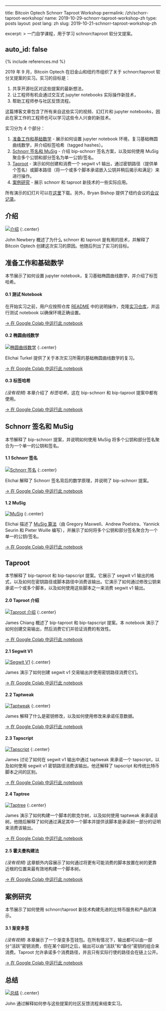 ---
title: Bitcoin Optech Schnorr Taproot Workshop
permalink: /zh/schorr-taproot-workshop/
name: 2019-10-29-schnorr-taproot-workshop-zh
type: posts
layout: post
lang: zh
slug: 2019-10-21-schnorr-taproot-workshop-zh

excerpt: >
  一门自学课程，用于学习 schnorr/taproot 软分叉提案。

auto_id: false
------
{% include references.md %}

2019 年 9 月，Bitcoin Optech 在旧金山和纽约市组织了关于 schnorr/taproot 软分叉提案的实习。实习的目标是：

1. 共享开源社区对这些提案的最新想法，
2. 让工程师有机会通过交互式 jupyter notebooks 实际操作新技术，
3. 帮助工程师参与社区反馈流程。

这篇博客文章包含了所有来自这些实习的视频、幻灯片和 jupyter notebooks，因此在家工作的工程师也可以学习这些令人兴奋的新技术。

实习分为 4 个部分：

1. [准备工作和基础数学](#准备工作和基础数学) - 展示如何设置 jupyter notebook 环境，复习基础椭圆曲线数学，并介绍标签哈希（tagged hashes）。
2. [Schnorr 签名和 MuSig](#schnorr-签名和-musig) - 介绍 bip-schnorr 签名方案，以及如何使用 MuSig 聚合多个公钥和部分签名为单一公钥/签名。
3. [Taproot](#taproot) - 演示如何创建和消费一个 segwit v1 输出，通过密钥路径（提供单个签名）或脚本路径（将一个或多个脚本承诺嵌入公钥并稍后揭示和满足）来进行操作。
4. [案例研究](#案例研究) - 展示 schnorr 和 taproot 新技术的一些实际应用。

所有演示的幻灯片可以在[这里][slides]下载。另外，Bryan Bishop 提供了纽约会议的[会议记录][transcript]。

## 介绍

[![介绍](/img/posts/taproot-workshop/introduction.png)](https://www.youtube.com/watch?v=1gRCVLgkyAE&list=PLPrDsP88ifOVTEJf_jQGunDUS05M9GdIC)
{:.center}

John Newbery 概述了为什么 schnorr 和 taproot 是有用的技术，并解释了 Bitcoin Optech 创建这次实习的原因。他随后列出了实习的目标。

## 准备工作和基础数学

本节展示了如何设置 jupyter notebook，复习基础椭圆曲线数学，并介绍了标签哈希。

#### 0.1 测试 Notebook

在开始实习之前，用户应按照仓库 [README][readme] 中的说明操作，克隆[实习仓库][workshop repository]，并运行测试 notebook 以确保环境正确设置。

[→ 在 Google Colab 中运行此 notebook](https://colab.research.google.com/github/bitcoinops/taproot-workshop/blob/Colab/0.1-test-notebook.ipynb)

#### 0.2 椭圆曲线数学

[![椭圆曲线数学](/img/posts/taproot-workshop/elliptic-curve-math.png)](https://www.youtube.com/watch?v=oix8ov9iGgk&list=PLPrDsP88ifOVTEJf_jQGunDUS05M9GdIC&index=2)
{:.center}

Elichai Turkel 提供了关于本次实习所需的基础椭圆曲线数学的复习。

[→ 在 Google Colab 中运行此 notebook](https://colab.research.google.com/github/bitcoinops/taproot-workshop/blob/Colab/0.2-elliptic-curve-math.ipynb)

#### 0.3 标签哈希

_(没有视频)_ 本章介绍了 _标签哈希_，这在 bip-schnorr 和 bip-taproot 提案中都有使用。

[→ 在 Google Colab 中运行此 notebook](https://colab.research.google.com/github/bitcoinops/taproot-workshop/blob/Colab/0.3-tagged-hashes.ipynb)

## Schnorr 签名和 MuSig

本节解释了 bip-schnorr 提案，并说明如何使用 MuSig 将多个公钥和部分签名聚合为一个单一的公钥和签名。

#### 1.1 Schnorr 签名

[![Schnorr 签名](/img/posts/taproot-workshop/schnorr.png)](https://www.youtube.com/watch?v=wybiVFdknhg&list=PLPrDsP88ifOVTEJf_jQGunDUS05M9GdIC&index=3)
{:.center}

Elichai 解释了 Schnorr 签名背后的数学原理，并说明了 bip-schnorr 提案。

[→ 在 Google Colab 中运行此 notebook](https://colab.research.google.com/github/bitcoinops/taproot-workshop/blob/Colab/1.1-schnorr-signatures.ipynb)

#### 1.2 MuSig

[![MuSig](/img/posts/taproot-workshop/musig.png)](https://www.youtube.com/watch?v=5MbTptrXEC4&list=PLPrDsP88ifOVTEJf_jQGunDUS05M9GdIC&index=4)
{:.center}

Elichai 描述了 [MuSig 算法][musig]（由 Gregory Maxwell、Andrew Poelstra、Yannick Seurin 和 Pieter Wuille 编写），并展示了如何将多个公钥和部分签名聚合为一个单一的公钥/签名。

[→ 在 Google Colab 中运行此 notebook](https://colab.research.google.com/github/bitcoinops/taproot-workshop/blob/Colab/1.2-musig.ipynb)

## Taproot

本节解释了 bip-taproot 和 bip-tapscript 提案。它展示了 segwit v1 输出的格式，以及如何在密钥路径或脚本路径中消费该输出。它演示了如何通过修改公钥来承诺一个或多个脚本，以及如何使用这些脚本之一来消费 segwit v1 输出。

#### 2.0 Taproot 介绍

[![Taproot 介绍](/img/posts/taproot-workshop/taproot-intro.png)](https://www.youtube.com/watch?v=KLNH0ttpdFg&list=PLPrDsP88ifOVTEJf_jQGunDUS05M9GdIC&index=5)
{:.center}

James Chiang 概述了 bip-taproot 和 bip-tapscript 提案。本 notebook 演示了如何创建交易输出，然后消费它们并验证消费的有效性。

[→ 在 Google Colab 中运行此 notebook](https://colab.research.google.com/github/bitcoinops/taproot-workshop/blob/Colab/2.0-taproot-introduction.ipynb)

#### 2.1 Segwit V1

[![Segwit V1](/img/posts/taproot-workshop/segwit-version-1.png)](https://www.youtube.com/watch?v=n-jAUaSkcAA&list=PLPrDsP88ifOVTEJf_jQGunDUS05M9GdIC&index=6)
{:.center}

James 演示了如何创建 segwit v1 交易输出并使用密钥路径消费它们。

[→ 在 Google Colab 中运行此 notebook](https://colab.research.google.com/github/bitcoinops/taproot-workshop/blob/Colab/2.1-segwit-version-1.ipynb)

#### 2.2 Taptweak

[![Taptweak](/img/posts/taproot-workshop/taptweak.png)](https://www.youtube.com/watch?v=EkGbPxAExdQ&list=PLPrDsP88ifOVTEJf_jQGunDUS05M9GdIC&index=7)
{:.center}

James 解释了什么是密钥修改，以及如何使用修改来承诺任意数据。

[→ 在 Google Colab 中运行此 notebook](https://colab.research.google.com/github/bitcoinops/taproot-workshop/blob/Colab/2.2-taptweak.ipynb)

#### 2.3 Tapscript

[![Tapscript](/img/posts/taproot-workshop/tapscript.png)](https://www.youtube.com/watch?v=nXGe9_M5pjk&list=PLPrDsP88ifOVTEJf_jQGunDUS05M9GdIC&index=8)
{:.center}

James 讨论了如何在 segwit v1 输出中通过 taptweak 来承诺一个 tapscript，以及如何使用 segwit v1 密钥路径消费该输出。他还解释了 tapscript 和传统比特币脚本之间的区别。

[→ 在 Google Colab 中运行此 notebook](https://colab.research.google.com/github/bitcoinops/taproot-workshop/blob/Colab/2.3-tapscript.ipynb)

#### 2.4 Taptree

[![Taptree](/img/posts/taproot-workshop/taptree.png)](https://www.youtube.com/watch?v=n6R15Eo6J44&list=PLPrDsP88ifOVTEJf_jQGunDUS05M9GdIC&index=9)
{:.center}

James 演示了如何构建一个脚本的默克尔树，以及如何使用 taptweak 来承诺该树。他随后解释了如何通过满足其中一个脚本并提供该脚本是承诺树一部分的证明来消费该输出。

[→ 在 Google Colab 中运行此 notebook](https://colab.research.google.com/github/bitcoinops/taproot-workshop/blob/Colab/2.4-taptree.ipynb)

#### 2.5 霍夫曼构建法

_(没有视频)_ 这章额外内容展示了如何通过将更有可能消费的脚本放置在树的更靠近根的位置来最有效地构建一个脚本树。

[→ 在 Google Colab 中运行此 notebook](https://colab.research.google.com/github/bitcoinops/taproot-workshop/blob/Colab/2.5-huffman.ipynb)

## 案例研究

本节展示了如何使用 schnorr/taproot 新技术构建先进的比特币服务和产品的演示。

#### 3.1 渐变多签

_(没有视频)_ 本章展示了一个渐变多签钱包。在所有情况下，输出都可以由一部分“活跃”密钥消费，但在某个超时之后，输出可以由“活跃”和“备份”密钥的组合来消费。Taproot 允许承诺多个消费路径，并且只有实际行使的路径会在链上公开。

[→ 在 Google Colab 中运行此 notebook](https://colab.research.google.com/github/bitcoinops/taproot-workshop/blob/Colab/3.1-degrading-multisig-case-study.ipynb)

## 总结

[![总结](/img/posts/taproot-workshop/summary.png)](https://www.youtube.com/watch?v=Q1od076K7IM&list=PLPrDsP88ifOVTEJf_jQGunDUS05M9GdIC&index=10)
{:.center}

John 通过解释如何参与这些提案的社区反馈流程来结束实习。

[slides]: /img/posts/taproot-workshop/taproot-workshop.pdf
[transcript]: https://diyhpl.us/wiki/transcripts/bitcoinops/schnorr-taproot-workshop-2019/notes/
[readme]: https://github.com/bitcoinops/taproot-workshop/blob/master/README.md
[workshop repository]: https://github.com/bitcoinops/taproot-workshop/
[musig]: https://eprint.iacr.org/2018/068

